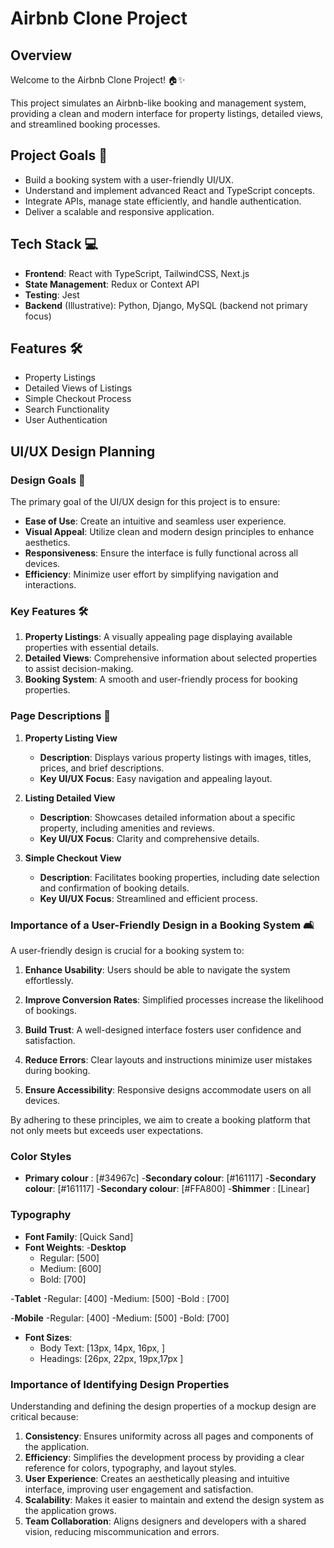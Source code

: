 # Airbnb Clone Project

## Overview

Welcome to the Airbnb Clone Project! 🏠✨

This project simulates an Airbnb-like booking and management system, providing a clean and modern interface for property listings, detailed views, and streamlined booking processes.

## Project Goals 🎯

- Build a booking system with a user-friendly UI/UX.
- Understand and implement advanced React and TypeScript concepts.
- Integrate APIs, manage state efficiently, and handle authentication.
- Deliver a scalable and responsive application.

## Tech Stack 💻

- **Frontend**: React with TypeScript, TailwindCSS, Next.js
- **State Management**: Redux or Context API
- **Testing**: Jest
- **Backend** (Illustrative): Python, Django, MySQL (backend not primary focus)

## Features 🛠️

- Property Listings
- Detailed Views of Listings
- Simple Checkout Process
- Search Functionality
- User Authentication

## UI/UX Design Planning

### Design Goals 🎨

The primary goal of the UI/UX design for this project is to ensure:

- **Ease of Use**: Create an intuitive and seamless user experience.
- **Visual Appeal**: Utilize clean and modern design principles to enhance aesthetics.
- **Responsiveness**: Ensure the interface is fully functional across all devices.
- **Efficiency**: Minimize user effort by simplifying navigation and interactions.

### Key Features 🛠️

1. **Property Listings**: A visually appealing page displaying available properties with essential details.
2. **Detailed Views**: Comprehensive information about selected properties to assist decision-making.
3. **Booking System**: A smooth and user-friendly process for booking properties.

### Page Descriptions 📄

1. **Property Listing View**
   - **Description**: Displays various property listings with images, titles, prices, and brief descriptions.
   - **Key UI/UX Focus**: Easy navigation and appealing layout.

2. **Listing Detailed View**
   - **Description**: Showcases detailed information about a specific property, including amenities and reviews.
   - **Key UI/UX Focus**: Clarity and comprehensive details.

3. **Simple Checkout View**
   - **Description**: Facilitates booking properties, including date selection and confirmation of booking details.
   - **Key UI/UX Focus**: Streamlined and efficient process.

### Importance of a User-Friendly Design in a Booking System 🛋️

A user-friendly design is crucial for a booking system to:

1. **Enhance Usability**: Users should be able to navigate the system effortlessly.

2. **Improve Conversion Rates**: Simplified processes increase the likelihood of bookings.

3. **Build Trust**: A well-designed interface fosters user confidence and satisfaction.

4. **Reduce Errors**: Clear layouts and instructions minimize user mistakes during booking.

5. **Ensure Accessibility**: Responsive designs accommodate users on all devices.

By adhering to these principles, we aim to create a booking platform that not only meets but exceeds user expectations.

### Color Styles

- **Primary colour** : [#34967c]
-**Secondary colour**: [#161117]
-**Secondary colour**: [#161117]
-**Secondary colour**: [#FFA800]
-**Shimmer**         : [Linear]

### Typography

- **Font Family**: [Quick Sand]
- **Font Weights**:
-**Desktop**
  - Regular: [500]
  - Medium: [600]
  - Bold: [700]

-**Tablet**
 -Regular: [400]
 -Medium:  [500]
 -Bold  :  [700]

-**Mobile**
-Regular: [400]
-Medium:  [500]
-Bold:    [700]

- **Font Sizes**:
  - Body Text: [13px, 14px, 16px, ]
  - Headings: [26px, 22px, 19px,17px ]

### Importance of Identifying Design Properties

Understanding and defining the design properties of a mockup design are critical because:

1. **Consistency**: Ensures uniformity across all pages and components of the application.
2. **Efficiency**: Simplifies the development process by providing a clear reference for colors, typography, and layout styles.
3. **User Experience**: Creates an aesthetically pleasing and intuitive interface, improving user engagement and satisfaction.
4. **Scalability**: Makes it easier to maintain and extend the design system as the application grows.
5. **Team Collaboration**: Aligns designers and developers with a shared vision, reducing miscommunication and errors.
